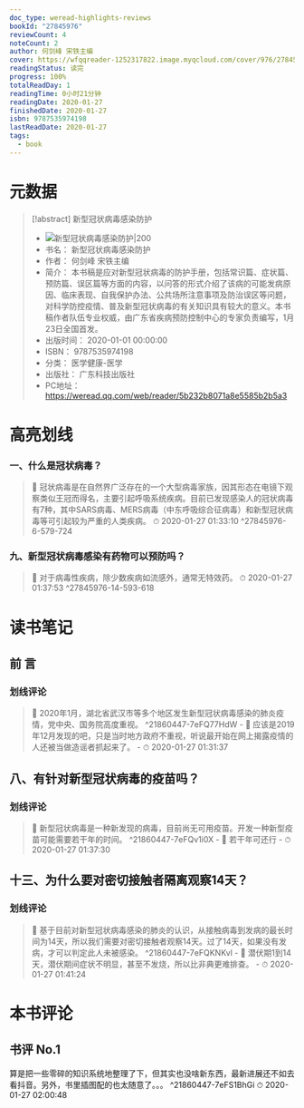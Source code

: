 ```yaml
---
doc_type: weread-highlights-reviews
bookId: "27845976"
reviewCount: 4
noteCount: 2
author: 何剑峰 宋铁主编
cover: https://wfqqreader-1252317822.image.myqcloud.com/cover/976/27845976/t7_27845976.jpg
readingStatus: 读完
progress: 100%
totalReadDay: 1
readingTime: 0小时21分钟
readingDate: 2020-01-27
finishedDate: 2020-01-27
isbn: 9787535974198
lastReadDate: 2020-01-27
tags:
  - book
---
```

# 元数据
> [!abstract] 新型冠状病毒感染防护
> - ![ 新型冠状病毒感染防护|200](https://wfqqreader-1252317822.image.myqcloud.com/cover/976/27845976/t7_27845976.jpg)
> - 书名： 新型冠状病毒感染防护
> - 作者： 何剑峰 宋铁主编
> - 简介： 本书稿是应对新型冠状病毒的防护手册，包括常识篇、症状篇、预防篇、误区篇等方面的内容，以问答的形式介绍了该病的可能发病原因、临床表现、自我保护办法、公共场所注意事项及防治误区等问题，对科学防控疫情、普及新型冠状病毒的有关知识具有较大的意义。本书稿作者队伍专业权威，由广东省疾病预防控制中心的专家负责编写，1月23日全国首发。
> - 出版时间： 2020-01-01 00:00:00
> - ISBN： 9787535974198
> - 分类： 医学健康-医学
> - 出版社： 广东科技出版社
> - PC地址：https://weread.qq.com/web/reader/5b232b8071a8e5585b2b5a3

# 高亮划线

### 一、什么是冠状病毒？

> 📌 冠状病毒是在自然界广泛存在的一个大型病毒家族，因其形态在电镜下观察类似王冠而得名，主要引起呼吸系统疾病。目前已发现感染人的冠状病毒有7种，其中SARS病毒、MERS病毒（中东呼吸综合征病毒）和新型冠状病毒等可引起较为严重的人类疾病。 
> ⏱ 2020-01-27 01:33:10 ^27845976-6-579-724

### 九、新型冠状病毒感染有药物可以预防吗？

> 📌 对于病毒性疾病，除少数疾病如流感外，通常无特效药。 
> ⏱ 2020-01-27 01:37:53 ^27845976-14-593-618

# 读书笔记

## 前 言

### 划线评论
> 📌 2020年1月，湖北省武汉市等多个地区发生新型冠状病毒感染的肺炎疫情，党中央、国务院高度重视。  ^21860447-7eFQ77HdW
    - 💭 应该是2019年12月发现的吧，只是当时地方政府不重视，听说最开始在网上揭露疫情的人还被当做造谣者抓起来了。
    - ⏱ 2020-01-27 01:31:37
   
## 八、有针对新型冠状病毒的疫苗吗？

### 划线评论
> 📌 新型冠状病毒是一种新发现的病毒，目前尚无可用疫苗。开发一种新型疫苗可能需要若干年的时间。  ^21860447-7eFQv1i0X
    - 💭 若干年可还行
    - ⏱ 2020-01-27 01:37:30
   
## 十三、为什么要对密切接触者隔离观察14天？

### 划线评论
> 📌 基于目前对新型冠状病毒感染的肺炎的认识，从接触病毒到发病的最长时间为14天，所以我们需要对密切接触者观察14天。过了14天，如果没有发病，才可以判定此人未被感染。  ^21860447-7eFQKNKvl
    - 💭 潜伏期1到14天，潜伏期间症状不明显，甚至不发烧，所以比非典更难排查。
    - ⏱ 2020-01-27 01:41:24
   
# 本书评论

## 书评 No.1 
算是把一些零碎的知识系统地整理了下，但其实也没啥新东西，最新进展还不如去看抖音。另外，书里插图配的也太随意了。。。 ^21860447-7eFS1BhGi
⏱ 2020-01-27 02:00:48

